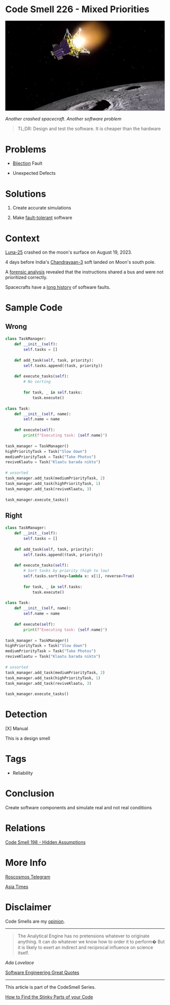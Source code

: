 # Code Smell 226 - Mixed Priorities
            
![Code Smell 226 - Mixed Priorities](Code%20Smell%20226%20-%20Mixed%20Priorities.jpg)

*Another crashed spacecraft. Another software problem*

> TL;DR: Design and test the software. It is cheaper than the hardware

# Problems

- [Bijection](https://github.com/mcsee/Software-Design-Articles/tree/main/Articles/Theory/The%20One%20and%20Only%20Software%20Design%20Principle/readme.md) Fault

- Unexpected Defects

# Solutions

1. Create accurate simulations

2. Make [fault-tolerant](https://en.wikipedia.org/wiki/Fault_tolerance) software

# Context

[Luna-25](https://en.wikipedia.org/wiki/Luna_25) crashed on the moon's surface on August 19, 2023. 

4 days before India's [Chandrayaan-3](https://en.wikipedia.org/wiki/Chandrayaan-3) soft landed on Moon's south pole.

A [forensic analysis](https://t.me/roscosmos_gk/11053) revealed that the instructions shared a bus and were not prioritized correctly.

Spacecrafts have a [long history](https://github.com/mcsee/Software-Design-Articles/tree/main/Articles/Theory/Coupling%20-%20The%20one%20and%20only%20software%20design%20problem/readme.md) of software faults.

# Sample Code

## Wrong

<!-- [Gist Url](https://gist.github.com/mcsee/e828fb96c53f62f62b40dc70bc1b02ee) -->

```python
class TaskManager:
    def __init__(self):
        self.tasks = []

    def add_task(self, task, priority):
        self.tasks.append((task, priority))

    def execute_tasks(self):
        # No sorting

        for task, _ in self.tasks:
            task.execute()

class Task:
    def __init__(self, name):
        self.name = name

    def execute(self):
        print(f"Executing task: {self.name}")

task_manager = TaskManager()
highPriorityTask = Task("Slow down")
mediumPriorityTask = Task("Take Photos")
reviveKlaatu = Task("Klaatu barada nikto")

# unsorted
task_manager.add_task(mediumPriorityTask, 2)
task_manager.add_task(highPriorityTask, 1)
task_manager.add_task(reviveKlaatu, 3)

task_manager.execute_tasks()
```

## Right

<!-- [Gist Url](https://gist.github.com/mcsee/eb49b855ffcefc372150228b9b9f0a70) -->

```python
class TaskManager:
    def __init__(self):
        self.tasks = []

    def add_task(self, task, priority):
        self.tasks.append((task, priority))

    def execute_tasks(self):
        # Sort tasks by priority (high to low)
        self.tasks.sort(key=lambda x: x[1], reverse=True)

        for task, _ in self.tasks:
            task.execute()

class Task:
    def __init__(self, name):
        self.name = name

    def execute(self):
        print(f"Executing task: {self.name}")

task_manager = TaskManager()
highPriorityTask = Task("Slow down")
mediumPriorityTask = Task("Take Photos")
reviveKlaatu = Task("Klaatu barada nikto")

# unsorted
task_manager.add_task(mediumPriorityTask, 2)
task_manager.add_task(highPriorityTask, 1)
task_manager.add_task(reviveKlaatu, 3)

task_manager.execute_tasks()
```

# Detection

[X] Manual

This is a design smell

# Tags

- Reliability

# Conclusion

Create software components and simulate real and not real conditions

# Relations

[Code Smell 198 - Hidden Assumptions](https://github.com/mcsee/Software-Design-Articles/tree/main/Articles/Code%20Smells/Code%20Smell%20198%20-%20Hidden%20Assumptions/readme.md)

# More Info

[Roscosmos Telegram](https://t.me/roscosmos_gk/11053)

[Asia Times](https://asiatimes.com/2023/08/luna-25-crash-lands-russia-china-space-ambitions/)

# Disclaimer

Code Smells are my [opinion](https://github.com/mcsee/Software-Design-Articles/tree/main/Articles/Blogging/I%20Wrote%20More%20than%2090%20Articles%20on%202021%20Here%20is%20What%20I%20Learned/readme.md).
  
* * *

> The Analytical Engine has no pretensions whatever to originate anything. It can do whatever we know how to order it to perform� But it is likely to exert an indirect and reciprocal influence on science itself.

_Ada Lovelace_
 
[Software Engineering Great Quotes](https://github.com/mcsee/Software-Design-Articles/tree/main/Articles/Quotes/Software%20Engineering%20Great%20Quotes/readme.md)

* * *

This article is part of the CodeSmell Series.

[How to Find the Stinky Parts of your Code](https://github.com/mcsee/Software-Design-Articles/tree/main/Articles/Code%20Smells/How%20to%20Find%20the%20Stinky%20parts%20of%20your%20Code/readme.md)